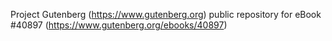 Project Gutenberg (https://www.gutenberg.org) public repository for eBook #40897 (https://www.gutenberg.org/ebooks/40897)
